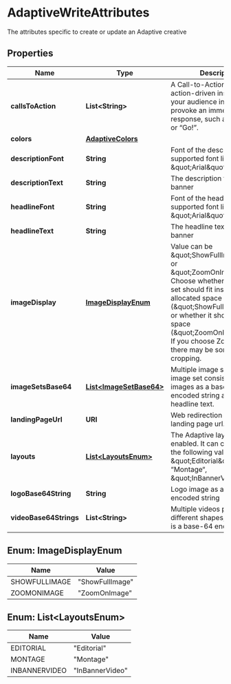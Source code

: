 

# AdaptiveWriteAttributes

The attributes specific to create or update an Adaptive creative

## Properties

| Name | Type | Description | Notes |
|------------ | ------------- | ------------- | -------------|
|**callsToAction** | **List&lt;String&gt;** | A Call-to-Action (CTA) is an action-driven instruction to your audience intended to provoke an immediate  response, such as “Buy now” or “Go!”. |  |
|**colors** | [**AdaptiveColors**](AdaptiveColors.md) |  |  |
|**descriptionFont** | **String** | Font of the description  Valid supported font like \&quot;Arial\&quot; |  |
|**descriptionText** | **String** | The description text of the banner |  |
|**headlineFont** | **String** | Font of the headline  Valid supported font like \&quot;Arial\&quot; |  |
|**headlineText** | **String** | The headline text of the banner |  |
|**imageDisplay** | [**ImageDisplayEnum**](#ImageDisplayEnum) | Value can be \&quot;ShowFullImage\&quot; or \&quot;ZoomOnImage\&quot;. Choose whether your image set should fit inside the allocated  space (\&quot;ShowFullImage\&quot;) or whether it should fill that space (\&quot;ZoomOnImage\&quot;). If you choose ZoomOnImage, there may be some  image cropping. |  [optional] |
|**imageSetsBase64** | [**List&lt;ImageSetBase64&gt;**](ImageSetBase64.md) | Multiple image sets, each image set consists of multiple images as a base-64 encoded string and a headline text. |  [optional] |
|**landingPageUrl** | **URI** | Web redirection of the landing page url. |  |
|**layouts** | [**List&lt;LayoutsEnum&gt;**](#List&lt;LayoutsEnum&gt;) | The Adaptive layouts that are enabled.  It can contain any of the following values: \&quot;Editorial\&quot;, “Montage“, \&quot;InBannerVideo\&quot;. |  |
|**logoBase64String** | **String** | Logo image as a base-64 encoded string |  |
|**videoBase64Strings** | **List&lt;String&gt;** | Multiple videos potentially in different shapes, each video is a base-64 encoded string. |  [optional] |



## Enum: ImageDisplayEnum

| Name | Value |
|---- | -----|
| SHOWFULLIMAGE | &quot;ShowFullImage&quot; |
| ZOOMONIMAGE | &quot;ZoomOnImage&quot; |



## Enum: List&lt;LayoutsEnum&gt;

| Name | Value |
|---- | -----|
| EDITORIAL | &quot;Editorial&quot; |
| MONTAGE | &quot;Montage&quot; |
| INBANNERVIDEO | &quot;InBannerVideo&quot; |



